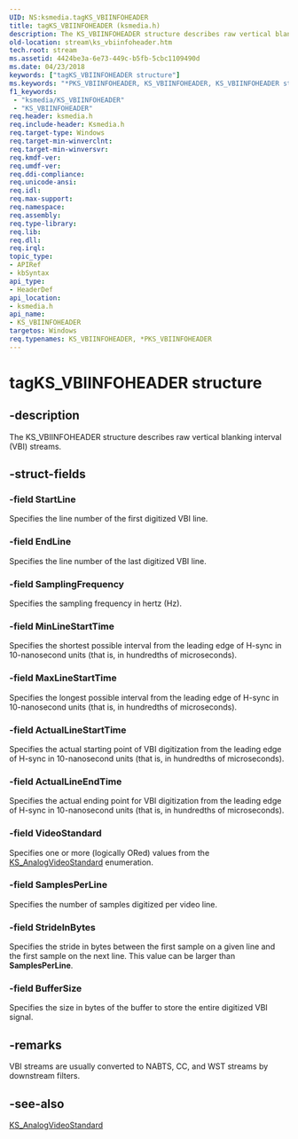```yaml
---
UID: NS:ksmedia.tagKS_VBIINFOHEADER
title: tagKS_VBIINFOHEADER (ksmedia.h)
description: The KS_VBIINFOHEADER structure describes raw vertical blanking interval (VBI) streams.
old-location: stream\ks_vbiinfoheader.htm
tech.root: stream
ms.assetid: 4424be3a-6e73-449c-b5fb-5cbc1109490d
ms.date: 04/23/2018
keywords: ["tagKS_VBIINFOHEADER structure"]
ms.keywords: "*PKS_VBIINFOHEADER, KS_VBIINFOHEADER, KS_VBIINFOHEADER structure [Streaming Media Devices], PKS_VBIINFOHEADER, PKS_VBIINFOHEADER structure pointer [Streaming Media Devices], ksmedia/KS_VBIINFOHEADER, ksmedia/PKS_VBIINFOHEADER, stream.ks_vbiinfoheader, tagKS_VBIINFOHEADER, vidcapstruct_2a637c59-2852-4b59-9d92-f51c9892df85.xml"
f1_keywords:
 - "ksmedia/KS_VBIINFOHEADER"
 - "KS_VBIINFOHEADER"
req.header: ksmedia.h
req.include-header: Ksmedia.h
req.target-type: Windows
req.target-min-winverclnt: 
req.target-min-winversvr: 
req.kmdf-ver: 
req.umdf-ver: 
req.ddi-compliance: 
req.unicode-ansi: 
req.idl: 
req.max-support: 
req.namespace: 
req.assembly: 
req.type-library: 
req.lib: 
req.dll: 
req.irql: 
topic_type:
- APIRef
- kbSyntax
api_type:
- HeaderDef
api_location:
- ksmedia.h
api_name:
- KS_VBIINFOHEADER
targetos: Windows
req.typenames: KS_VBIINFOHEADER, *PKS_VBIINFOHEADER
---
```


# tagKS_VBIINFOHEADER structure


## -description


The KS_VBIINFOHEADER structure describes raw vertical blanking interval (VBI) streams.


## -struct-fields




### -field StartLine

Specifies the line number of the first digitized VBI line.


### -field EndLine

Specifies the line number of the last digitized VBI line.


### -field SamplingFrequency

Specifies the sampling frequency in hertz (Hz).


### -field MinLineStartTime

Specifies the shortest possible interval from the leading edge of H-sync in 10-nanosecond units (that is, in hundredths of microseconds).


### -field MaxLineStartTime

Specifies the longest possible interval from the leading edge of H-sync in 10-nanosecond units (that is, in hundredths of microseconds).


### -field ActualLineStartTime

Specifies the actual starting point of VBI digitization from the leading edge of H-sync in 10-nanosecond units (that is, in hundredths of microseconds).


### -field ActualLineEndTime

Specifies the actual ending point for VBI digitization from the leading edge of H-sync in 10-nanosecond units (that is, in hundredths of microseconds).


### -field VideoStandard

Specifies one or more (logically ORed) values from the <a href="https://docs.microsoft.com/windows-hardware/drivers/ddi/ksmedia/ne-ksmedia-ks_analogvideostandard">KS_AnalogVideoStandard</a> enumeration.


### -field SamplesPerLine

Specifies the number of samples digitized per video line.


### -field StrideInBytes

Specifies the stride in bytes between the first sample on a given line and the first sample on the next line. This value can be larger than <b>SamplesPerLine</b>.


### -field BufferSize

Specifies the size in bytes of the buffer to store the entire digitized VBI signal.


## -remarks



VBI streams are usually converted to NABTS, CC, and WST streams by downstream filters.




## -see-also




<a href="https://docs.microsoft.com/windows-hardware/drivers/ddi/ksmedia/ne-ksmedia-ks_analogvideostandard">KS_AnalogVideoStandard</a>
 

 


